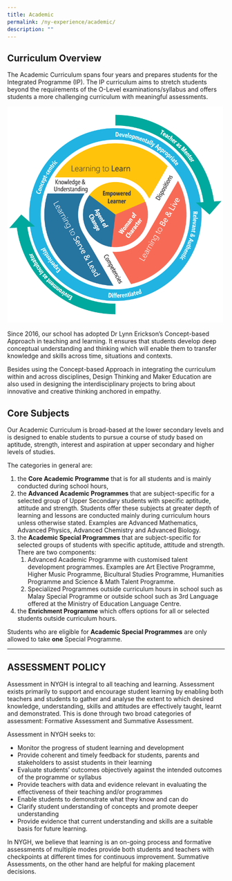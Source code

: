 ```yaml
---
title: Academic
permalink: /ny-experience/academic/
description: ""
---
```

## Curriculum Overview


The Academic Curriculum spans four years and prepares students for the Integrated Programme (IP). The IP curriculum aims to stretch students beyond the requirements of the O-Level examinations/syllabus and offers students a more challenging curriculum with meaningful assessments.

<img style="width:500px" src="/images/nyghcurriculumframework.png">
<br>

Since 2016, our school has adopted Dr Lynn Erickson’s Concept-based Approach in teaching and learning. It ensures that students develop deep conceptual understanding and thinking which will enable them to transfer knowledge and skills across time, situations and contexts.

Besides using the Concept-based Approach in integrating the curriculum within and across disciplines, Design Thinking and Maker Education are also used in designing the interdisciplinary projects to bring about innovative and creative thinking anchored in empathy.


## Core Subjects


Our Academic Curriculum is broad-based at the lower secondary levels and is designed to enable students to pursue a course of study based on aptitude, strength, interest and aspiration at upper secondary and higher levels of studies.

The categories in general are:

1.  the&nbsp;**Core Academic Programme**&nbsp;that is for all students and is mainly conducted during school hours,
2.  the&nbsp;**Advanced Academic Programmes**&nbsp;that are subject-specific for a selected group of Upper Secondary students with specific aptitude, attitude and strength. Students offer these subjects at greater depth of learning and lessons are conducted mainly during curriculum hours unless otherwise stated. Examples are Advanced Mathematics, Advanced Physics, Advanced Chemistry and Advanced Biology.
3.  the&nbsp;**Academic Special Programmes**&nbsp;that are subject-specific for selected groups of students with specific aptitude, attitude and strength. There are two components:
    1.  Advanced Academic Programme with customised talent development programmes. Examples are Art Elective Programme, Higher Music Programme, Bicultural Studies Programme, Humanities Programme and Science &amp; Math Talent Programme.
    2.  Specialized Programmes outside curriculum hours in school such as Malay Special Programme or outside school such as 3rd Language offered at the Ministry of Education Language Centre.
4.  the&nbsp;**Enrichment Programme**&nbsp;which offers options for all or selected students outside curriculum hours.

Students who are eligible for&nbsp;**Academic Special Programmes**&nbsp;are only allowed to take&nbsp;**one**&nbsp;Special Programme.

* * *

ASSESSMENT POLICY
-----------------

Assessment in NYGH is integral to all teaching and learning. Assessment exists primarily to support and encourage student learning by enabling both teachers and students to gather and analyse the extent to which desired knowledge, understanding, skills and attitudes are effectively taught, learnt and demonstrated. This is done through two broad categories of assessment: Formative Assessment and Summative Assessment.

Assessment in NYGH seeks to:

*   Monitor the progress of student learning and development
*   Provide coherent and timely feedback for students, parents and stakeholders to assist students in their learning
*   Evaluate students’ outcomes objectively against the intended outcomes of the programme or syllabus
*   Provide teachers with data and evidence relevant in evaluating the effectiveness of their teaching and/or programmes
*   Enable students to demonstrate what they know and can do
*   Clarify student understanding of concepts and promote deeper understanding
*   Provide evidence that current understanding and skills are a suitable basis for future learning.

In NYGH, we believe that learning is an on-going process and formative assessments of multiple modes provide both students and teachers with checkpoints at different times for continuous improvement. Summative Assessments, on the other hand are helpful for making placement decisions.